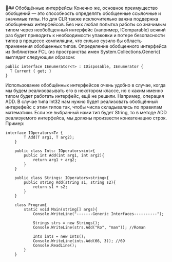 ## Обобщённые интерфейсы
Конечно же, основное преимущество обобщений — это способность определять обобщенные ссылочные и значимые типы. Но для CLR также исключительно важна поддержка обобщенных интерфейсов. Без них любая попытка работы со значимым типом через необобщенный интерфейс (например, IComparable) всякий раз будет приводить к необходимости упаковки и потере безопасности типов в процессе компиляции, что сильно сузило бы область применения обобщенных типов.
Определение обобщенного интерфейса из библиотеки FCL (из пространства имен System.Collections.Generic) выглядит следующим образом:
```
public interface IEnumerator<T> : IDisposable, IEnumerator {
  T Current { get; }
}
```
Использование обобщённых интерфейсов очень удобно в случае, когда мы будем реализоваывать его в некотором классе, но с каким именно типом будет работать интерфейс, ещё не решили. Например, операция ADD. В случае типа Int32 нам нужно будет реализовать обобщённый интерефейс с этим типов так, чтобы числа складывались по правилам математики. Если же выбранный нами тип будет String, то в методе ADD реализуемого интерфейса, мы должны произвести конкатенацию строк. Пример:
```
interface IOperators<T> {
        T Add(T arg1, T arg2);
    }

    public class Ints: IOperators<int>{
        public int Add(int arg1, int arg2){
            return arg1 + arg2;
        }
    }

    public class Strings: IOperators<string>{
        public string Add(string s1, string s2){
            return s1 + s2;
        }
    }

    class Program{
        static void Main(string[] args){
            Console.WriteLine("-------Generic Interfaces----------");
            
            Strings strs = new Strings();
            Console.WriteLine(strs.Add("Ro", "man")); //Roman

            Ints ints = new Ints();
            Console.WriteLine(ints.Add(66, 3)); //69
            Console.ReadLine();
        }
    }
```
